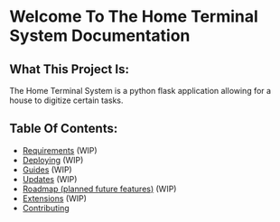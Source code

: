 # Welcome To The Home Terminal System Documentation
## What This Project Is:
The Home Terminal System is a python flask application allowing for a
house to digitize certain tasks.

## Table Of Contents:
-   [Requirements](Requirements.md) (WIP)
-   [Deploying](Deploying.md) (WIP)
-   [Guides](Guides.md) (WIP)
-   [Updates](Updating.md) (WIP)
-   [Roadmap (planned future features)](Roadmap.md) (WIP)
-   [Extensions](Extensions.md) (WIP)
-   [Contributing](Contributing.md)
